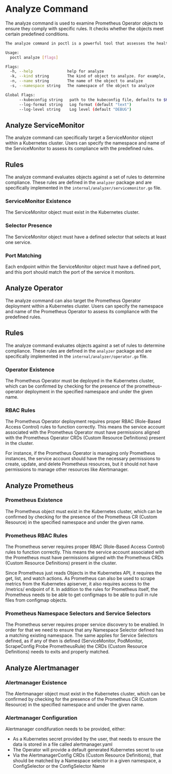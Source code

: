 # Analyze Command

The analyze command is used to examine Prometheus Operator objects to ensure they comply with specific rules. It checks whether the objects meet certain predefined conditions.

```bash mdox-exec="go run main.go analyze --help" mdox-expect-exit-code=0
The analyze command in poctl is a powerful tool that assesses the health of Prometheus Operator resources in Kubernetes. It detects misconfigurations, issues, and inefficiencies in Prometheus, Alertmanager, and ServiceMonitor resources. By offering actionable insights and recommendations, it helps administrators quickly resolve problems and optimize their monitoring setup for better performance.

Usage:
  poctl analyze [flags]

Flags:
  -h, --help               help for analyze
  -k, --kind string        The kind of object to analyze. For example, ServiceMonitor
  -n, --name string        The name of the object to analyze
  -s, --namespace string   The namespace of the object to analyze

Global Flags:
      --kubeconfig string   path to the kubeconfig file, defaults to $KUBECONFIG
      --log-format string   Log format (default "text")
      --log-level string    Log level (default "DEBUG")
```

## Analyze ServiceMonitor

The analyze command can specifically target a ServiceMonitor object within a Kubernetes cluster. Users can specify the namespace and name of the ServiceMonitor to assess its compliance with the predefined rules.

## Rules

The analyze command evaluates objects against a set of rules to determine compliance. These rules are defined in the `analyzer` package and are specifically implemented in the `internal/analyzer/servicemonitor.go` file.

### ServiceMonitor Existence

The ServiceMonitor object must exist in the Kubernetes cluster.

### Selector Presence

The ServiceMonitor object must have a defined selector that selects at least one service.

### Port Matching

Each endpoint within the ServiceMonitor object must have a defined port, and this port should match the port of the service it monitors.

## Analyze Operator

The analyze command can also target the Prometheus Operator deployment within a Kubernetes cluster. Users can specify the namespace and name of the Prometheus Operator to assess its compliance with the predefined rules.

## Rules

The analyze command evaluates objects against a set of rules to determine compliance. These rules are defined in the `analyzer` package and are specifically implemented in the `internal/analyzer/operator.go` file.

### Operator Existence

The Prometheus Operator must be deployed in the Kubernetes cluster, which can be confirmed by checking for the presence of the prometheus-operator deployment in the specified namespace and under the given name.

### RBAC Rules

The Prometheus Operator deployment requires proper RBAC (Role-Based Access Control) rules to function correctly. This means the service account associated with the Prometheus Operator must have permissions aligned with the Prometheus Operator CRDs (Custom Resource Definitions) present in the cluster.

For instance, if the Prometheus Operator is managing only Prometheus instances, the service account should have the necessary permissions to create, update, and delete Prometheus resources, but it should not have permissions to manage other resources like Alertmanager.

## Analyze Prometheus

### Prometheus Existence

The Prometheus object must exist in the Kubernetes cluster, which can be confirmed by checking for the presence of the Prometheus CR (Custom Resource) in the specified namespace and under the given name.

### Prometheus RBAC Rules

The Prometheus server requires proper RBAC (Role-Based Access Control) rules to function correctly. This means the service account associated with the Prometheus must have permissions aligned with the Prometheus CRDs (Custom Resource Definitions) present in the cluster.

Since Prometheus just reads Objects in the Kubernetes API, it requires the get, list, and watch actions. As Prometheus can also be used to scrape metrics from the Kubernetes apiserver, it also requires access to the /metrics/ endpoint of it. In addition to the rules for Prometheus itself, the Prometheus needs to be able to get configmaps to be able to pull in rule files from configmap objects.

### Prometheus Namespace Selectors and Service Selectors

The Prometheus server requires proper service discovery to be enabled. In order for that we need to ensure that any Namespace Selector defined has a matching existing namespace. The same applies for Service Selectors defined, as if any of then is defined (ServiceMonitor, PodMonitor, ScrapeConfig Probe PrometheusRule) the CRDs (Custom Resource Definitions) needs to exits and properly matched.

## Analyze Alertmanager

### Alertmanager Existence

The Alertmanager object must exist in the Kubernetes cluster, which can be confirmed by checking for the presence of the Prometheus CR (Custom Resource) in the specified namespace and under the given name.

### Alertmanager Configuration

Alertmanager condifuration needs to be provided, either:

* As a Kubernetes secret provided by the user, that needs to ensure the data is stored in a file called alertmanager.yaml
* The Operator will provide a default generated Kubernetes secret to use
* Via the AlertmanagerConfig CRDs (Custom Resource Definitions), that should be matched by a Namespace selector in a given namespace, a ConfigSelector or the ConfigSelector Name
